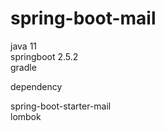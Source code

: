 # spring-boot-mail

java 11  
springboot 2.5.2  
gradle

dependency  

spring-boot-starter-mail  
lombok  
